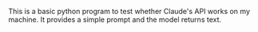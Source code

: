 This is a basic python program to test whether Claude's API works on my machine. It provides a simple prompt and the model returns text. 
